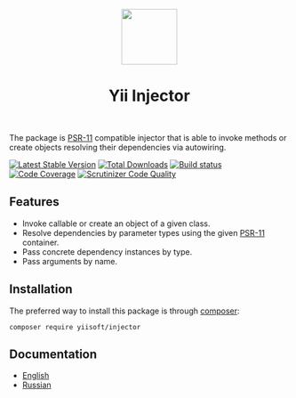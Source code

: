 <p align="center">
    <a href="https://github.com/yiisoft" target="_blank">
        <img src="https://avatars0.githubusercontent.com/u/993323" height="100px">
    </a>
    <h1 align="center">Yii Injector</h1>
    <br>
</p>

The package is [PSR-11](http://www.php-fig.org/psr/psr-11/) compatible injector that is able to invoke methods or create objects resolving their dependencies
via autowiring.

[![Latest Stable Version](https://poser.pugx.org/yiisoft/injector/v/stable.png)](https://packagist.org/packages/yiisoft/injector)
[![Total Downloads](https://poser.pugx.org/yiisoft/injector/downloads.png)](https://packagist.org/packages/yiisoft/injector)
[![Build status](https://github.com/yiisoft/injector/workflows/build/badge.svg)](https://github.com/yiisoft/injector/actions)
[![Code Coverage](https://scrutinizer-ci.com/g/yiisoft/injector/badges/coverage.png)](https://scrutinizer-ci.com/g/yiisoft/injector/)
[![Scrutinizer Code Quality](https://scrutinizer-ci.com/g/yiisoft/injector/badges/quality-score.png?b=master)](https://scrutinizer-ci.com/g/yiisoft/injector/?branch=master)

## Features

- Invoke callable or create an object of a given class.
- Resolve dependencies by parameter types using the given [PSR-11](http://www.php-fig.org/psr/psr-11/) container.
- Pass concrete dependency instances by type.
- Pass arguments by name.

## Installation

The preferred way to install this package is through [composer](http://getcomposer.org/download/):

```
composer require yiisoft/injector
```

## Documentation

- [English](docs/en/README.md)
- [Russian](docs/ru/README.md)
